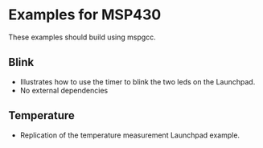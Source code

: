 Examples for MSP430
===================

These examples should build using mspgcc.

## Blink

 * Illustrates how to use the timer to blink the two leds on the Launchpad.
 * No external dependencies

## Temperature

 * Replication of the temperature measurement Launchpad example.
